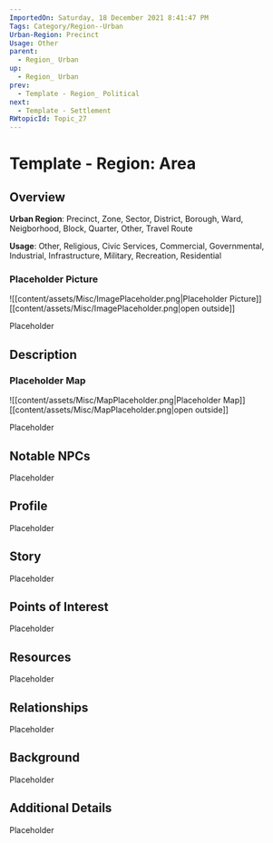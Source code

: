 ```yaml
---
ImportedOn: Saturday, 18 December 2021 8:41:47 PM
Tags: Category/Region--Urban
Urban-Region: Precinct
Usage: Other
parent:
  - Region_ Urban
up:
  - Region_ Urban
prev:
  - Template - Region_ Political
next:
  - Template - Settlement
RWtopicId: Topic_27
---
```

# Template - Region: Area
## Overview
**Urban Region**: Precinct, Zone, Sector, District, Borough, Ward, Neigborhood, Block, Quarter, Other, Travel Route

**Usage**: Other, Religious, Civic Services, Commercial, Governmental, Industrial, Infrastructure, Military, Recreation, Residential

### Placeholder Picture
![[content/assets/Misc/ImagePlaceholder.png|Placeholder Picture]]
[[content/assets/Misc/ImagePlaceholder.png|open outside]]

Placeholder

## Description
### Placeholder Map
![[content/assets/Misc/MapPlaceholder.png|Placeholder Map]]
[[content/assets/Misc/MapPlaceholder.png|open outside]]

Placeholder

## Notable NPCs
Placeholder

## Profile
Placeholder

## Story
Placeholder

## Points of Interest
Placeholder

## Resources
Placeholder

## Relationships
Placeholder

## Background
Placeholder

## Additional Details
Placeholder

